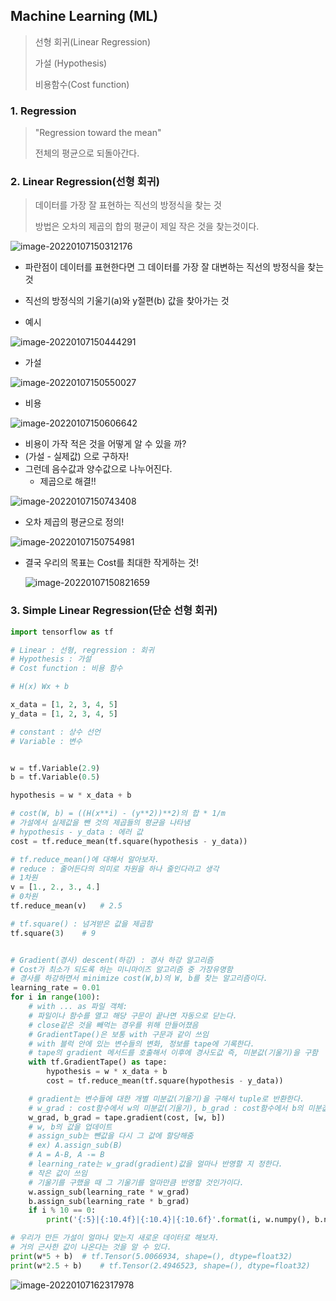 

## Machine Learning (ML)

> 선형 회귀(Linear Regression)
>
> 가설 (Hypothesis)
>
> 비용함수(Cost function)

### 1. Regression

> "Regression toward the mean"
>
> 전체의 평균으로 되돌아간다.

### 2. Linear Regression(선형 회귀)

> 데이터를 가장 잘 표현하는 직선의 방정식을 찾는 것
>
> 방법은 오차의 제곱의 합의 평균이 제일 작은 것을 찾는것이다.

![image-20220107150312176](머신러닝.assets/image-20220107150312176.png)

- 파란점이 데이터를 표현한다면 그 데이터를 가장 잘 대변하는 직선의 방정식을 찾는 것
- 직선의 방정식의 기울기(a)와 y절편(b) 값을 찾아가는 것

- 예시

![image-20220107150444291](머신러닝.assets/image-20220107150444291.png)

- 가설

![image-20220107150550027](머신러닝.assets/image-20220107150550027.png)



- 비용

![image-20220107150606642](머신러닝.assets/image-20220107150606642.png)

- 비용이 가작 적은 것을 어떻게 알 수 있을 까?
- (가설 - 실제값) 으로 구하자!
- 그런데 음수값과 양수값으로 나누어진다.
  - 제곱으로 해결!!

![image-20220107150743408](머신러닝.assets/image-20220107150743408.png)

- 오차 제곱의 평균으로 정의!

![image-20220107150754981](머신러닝.assets/image-20220107150754981.png)

- 결국 우리의 목표는 Cost를 최대한 작게하는 것!

  ![image-20220107150821659](머신러닝.assets/image-20220107150821659.png)



### 3. Simple Linear Regression(단순 선형 회귀)

```python
import tensorflow as tf

# Linear : 선형, regression : 회귀
# Hypothesis : 가설
# Cost function : 비용 함수

# H(x) Wx + b

x_data = [1, 2, 3, 4, 5]
y_data = [1, 2, 3, 4, 5]

# constant : 상수 선언
# Variable : 변수


w = tf.Variable(2.9)
b = tf.Variable(0.5)

hypothesis = w * x_data + b

# cost(W, b) = ((H(x**i) - (y**2))**2)의 합 * 1/m
# 가설에서 실제값을 뺀 것의 제곱들의 평균을 나타냄
# hypothesis - y_data : 에러 값
cost = tf.reduce_mean(tf.square(hypothesis - y_data))

# tf.reduce_mean()에 대해서 알아보자.
# reduce : 줄어든다의 의미로 차원을 하나 줄인다라고 생각
# 1차원
v = [1., 2., 3., 4.]
# 0차원
tf.reduce_mean(v)   # 2.5

# tf.square() : 넘겨받은 값을 제곱함
tf.square(3)    # 9


# Gradient(경사) descent(하강) : 경사 하강 알고리즘
# Cost가 최소가 되도록 하는 미니마이즈 알고리즘 중 가장유명함
# 경사를 하강하면서 minimize cost(W,b)의 W, b를 찾는 알고리즘이다.
learning_rate = 0.01
for i in range(100):
    # with ... as 파일 객체:
    # 파일이나 함수를 열고 해당 구문이 끝나면 자동으로 닫는다.
    # close같은 것을 빼먹는 경우를 위해 만들어졌음
    # GradientTape()은 보통 with 구문과 같이 쓰임
    # with 블럭 안에 있는 변수들의 변화, 정보를 tape에 기록한다.
    # tape의 gradient 메서드를 호출해서 이후에 경사도값 즉, 미분값(기울기)을 구함
    with tf.GradientTape() as tape:
        hypothesis = w * x_data + b
        cost = tf.reduce_mean(tf.square(hypothesis - y_data))

    # gradient는 변수들에 대한 개별 미분값(기울기)을 구해서 tuple로 반환한다.
    # w_grad : cost함수에서 w의 미분값(기울기), b_grad : cost함수에서 b의 미분값(기울기)
    w_grad, b_grad = tape.gradient(cost, [w, b])
    # w, b의 값을 업데이트
    # assign_sub는 뺀값을 다시 그 값에 할당해줌
    # ex) A.assign_sub(B)
    # A = A-B, A -= B
    # learning_rate는 w_grad(gradient)값을 얼마나 반영할 지 정한다.
    # 작은 값이 쓰임
    # 기울기를 구했을 때 그 기울기를 얼마만큼 반영할 것인가이다.
    w.assign_sub(learning_rate * w_grad)
    b.assign_sub(learning_rate * b_grad)
    if i % 10 == 0:
        print('{:5}|{:10.4f}|{:10.4}|{:10.6f}'.format(i, w.numpy(), b.numpy(), cost))

# 우리가 만든 가설이 얼마나 맞는지 새로운 데이터로 해보자.
# 거의 근사한 값이 나온다는 것을 알 수 있다.
print(w*5 + b)  # tf.Tensor(5.0066934, shape=(), dtype=float32)
print(w*2.5 + b)    # tf.Tensor(2.4946523, shape=(), dtype=float32)
```



![image-20220107162317978](머신러닝.assets/image-20220107162317978.png)